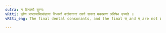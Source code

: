 ```yaml
---
sutra: न विभक्तौ तुस्माः
vRtti: पूर्वेण प्राप्तायामित्संज्ञायां विभक्तौ वर्त्तमानानां तवर्ग सकार मकाराणां प्रतिषेध उच्यते ॥
vRtti_eng: The final dental consonants, and the final स् and म् are not इत् in affixes called _vibhakti_ or inflective affixes.

---
```

